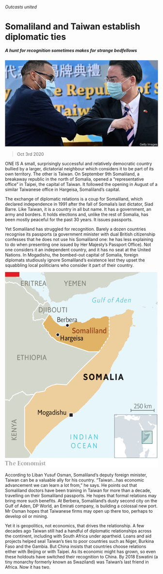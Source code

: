 ###### Outcasts united

# Somaliland and Taiwan establish diplomatic ties 

##### A hunt for recognition sometimes makes for strange bedfellows 

![image](images/20201003_MAP503.jpg) 

> Oct 3rd 2020 


ONE IS A small, surprisingly successful and relatively democratic country bullied by a larger, dictatorial neighbour which considers it to be part of its own territory. The other is Taiwan. On September 9th Somaliland, a breakaway republic in the north of Somalia, opened a “representative office” in Taipei, the capital of Taiwan. It followed the opening in August of a similar Taiwanese office in Hargeisa, Somaliland’s capital.


The exchange of diplomatic relations is a coup for Somaliland, which declared independence in 1991 after the fall of Somalia’s last dictator, Siad Barre. Like Taiwan, it is a country in all but name. It has a government, an army and borders. It holds elections and, unlike the rest of Somalia, has been mostly peaceful for the past 30 years. It issues passports.



Yet Somaliland has struggled for recognition. Barely a dozen countries recognise its passports (a government minister with dual British citizenship confesses that he does not use his Somaliland one: he has less explaining to do when presenting one issued by Her Majesty’s Passport Office). Not one considers it an independent country, and it has no seat at the United Nations. In Mogadishu, the bombed-out capital of Somalia, foreign diplomats studiously ignore Somaliland’s existence lest they upset the squabbling local politicians who consider it part of their country.

![image](images/20201003_MAM981.png) 



According to Liban Yusuf Osman, Somaliland’s deputy foreign minister, Taiwan can be a valuable ally for his country. “Taiwan…has economic advancement we can learn a lot from,” he says. He points out that Somaliland doctors have been training in Taiwan for more than a decade, travelling on their Somaliland passports. He hopes that formal relations may bring more such benefits. At Berbera, Somaliland’s dusty second city on the Gulf of Aden, DP World, an Emirati company, is building a colossal new port. Mr Osman hopes that Taiwanese firms may open up there too, perhaps to develop oil or mining.


Yet it is geopolitics, not economics, that drives the relationship. A few decades ago Taiwan still had a handful of diplomatic relationships across the continent, including with South Africa under apartheid. Loans and aid projects helped seal Taiwan’s ties to poor countries such as Niger, Burkina Faso and the Gambia. But China insists that countries choose relations either with Beijing or with Taipei. As its economic might has grown, so even these holdouts have switched their recognition to China. By 2018 Eswatini (a tiny monarchy formerly known as Swaziland) was Taiwan’s last friend in Africa. Now it has two.

